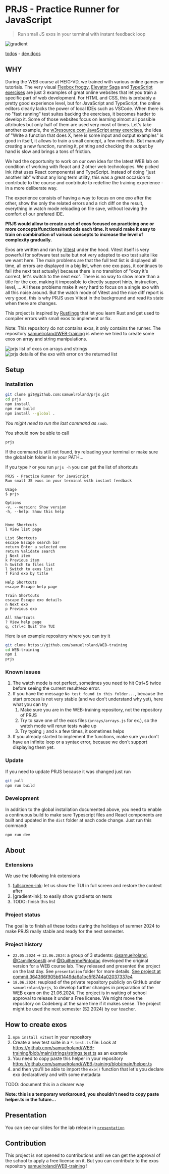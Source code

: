 # PRJS - Practice Runner for JavaScript

> Run small JS exos in your terminal with instant feedback loop

![gradient](gradient_banner.png)

[todos](todos.md) - [dev docs](dev.md)

## WHY
During the WEB course at HEIG-VD, we trained with various online games or tutorials. The very visual [Flexbox froggy](https://flexboxfroggy.com/), [Elevator Saga](https://play.elevatorsaga.com/) and [TypeScript exercises](https://typescript-exercises.github.io/#exercise=1&file=%2Findex.ts) are just 3 examples of great online websites that let you train a specific part of web development. For HTML and CSS, this is probably a pretty good experience level, but for JavaScript and TypeScript, the online editors clearly lacks the power of local IDEs such as VSCode. When there is no "fast running" test suites backing the exercises, it becomes harder to develop it. Some of those websites focus on learning almost all possible attributes but only half of them are used very most of times.
Let's take another example, the [w3resource.com JavaScript array exercises](https://www.w3resource.com/javascript-exercises/javascript-array-exercises.php), the idea of "Write a function that does X, here is some input and output examples" is good in itself, it allows to train a small concept, a few methods. But manually creating a new function, running it, printing and checking the output by hand is slow and brings a tons of friction.

We had the opportunity to work on our own idea for the latest WEB lab on condition of working with React and 2 other web technologies. We picked Ink (that uses React components) and TypeScript. Instead of doing "just another lab" without any long term utility, this was a great occasion to contribute to the course and contribute to redefine the training experience - in a more deliberate way.

The experience consists of having a way to focus on one exo after the other, show the only the related errors and a rich diff on the result, everything in watch mode reloading on file save, without leaving the comfort of our prefered IDE.

**PRJS would allow to create a set of exos focused on practicing one or more concepts/functions/methods each time. It would make it easy to train on combination of various concepts to increase the level of complexity gradually.**

Exos are written and ran by [Vitest](https://vitest.dev) under the hood. Vitest itself is very powerful for software test suite but not very adapted to exo test suite like we want here. The main problems are that the full test list is displayed all time, all errors are displayed in a big list, when one exo pass, it continues to fail (the next test actually) because there is no transition of "okay it's correct, let's switch to the next exo". There is no way to show more than a title for the exo, making it impossible to directly support hints, instruction, level, ... All these problems make it very hard to focus on a single exo with all this noise around. But the watch mode of Vitest and the nice diff report is very good, this is why PRJS uses Vitest in the background and read its state when there are changes.

This project is inspired by [Rustlings](https://rustlings.cool/) that let you learn Rust and get used to compiler errors with small exos to implement or fix.

Note: This repository do not contains exos, it only contains the runner. The repository [samuelroland/WEB-training](https://github.com/samuelroland/WEB-training) is where we tried to create some exos on array and string manipulations.

<!-- ## Goal
Implémenter une TUI (Text User Interface - CLI en plein écran) pour faciliter l'exécution d'exercices de code avec feedback riche et instantané. Les exos seraient mis à disposition dans un repository Git.

Le projet consisterait à:
1. permettre de parcourir (recherche, filtre, sélection) des exos dans les différents sujets/compétences
1. afficher les exos l'un après l'autre, relancer le test associé à chaque sauvegarde du fichier (watch mode), afficher la raison d'un fail, inclure des indices, afficher un succès et automatiquement passer au suivant après 1s
1. définir une structure/abstraction pour écrire le plus facilement possible des nouveaux exos et leurs tests associés (choisir une structure de donnée adaptée)

Les avantages:
1. Développer un outil qui rend l'expérience de pratique du cours de WEB tellement simple qu'on ne pourrait plus s'en passer
1. Découvrir un outil ([Ink](https://term.ink)) pour faire des TUI en JS (qui utilise des composants React pour gérer la mise en page)
1. Pratiquer TypeScript et React, et découvrir ce qui est possible de faire avec un framework de TUI -->

![prjs list of exos on arrays and strings](imgs/prjs-list.png)
![prjs details of the exo with error on the returned list](imgs/prjs-details.png)

## Setup

### Installation

```sh
git clone git@github.com:samuelroland/prjs.git
cd prjs
npm install
npm run build
npm install --global .
```
*You might need to run the last command as `sudo`.*

You should now be able to call
```sh
prjs
```

If the command is still not found, try reloading your terminal or make sure the global bin folder is in your PATH...

If you type `?` or you run `prjs -h` you can get the list of shortcuts
```
PRJS - Practice Runner for JavaScript
Run small JS exos in your terminal with instant feedback

Usage
$ prjs

Options
-v, --version: Show version
-h, --help: Show this help


Home Shortcuts
l View list page

List Shortcuts
escape Escape search bar
return Enter a selected exo
return Validate search
j Next item
k Previous item
h Switch to files list
l Switch to exos list
f Find exo by title

Help Shortcuts
escape Escape help page

Train Shortcuts
escape Escape exo details
n Next exo
p Previous exo

All Shortcuts
? View help page
q, ctrl+c Quit the TUI
```

Here is an example repository where you can try it
```sh
git clone https://github.com/samuelroland/WEB-training
cd WEB-training
npm i
prjs
```
<!-- Note: for some unknown reason, Vitest ^1.6.0 need to be installed in the training repository too... not sure actually... -->

### Known issues
1. The watch mode is not perfect, sometimes you need to hit Ctrl+S twice before seeing the current result/exo error.
1. If you have the message `No test found in this folder...`, because the start process is not very stable (and we don't understand why yet), here what you can try
	1. Make sure you are in the WEB-training repository, not the repository of PRJS
	1. Try to save one of the exos files (`arrays/arrays.js` for ex.), so the watch mode will rerun tests wake up
	1. Try typing `j` and `k` a few times, it sometimes helps
1. If you already started to implement the functions, make sure you don't have an infinite loop or a syntax error, because we don't support displaying them yet.


### Update
If you need to update PRJS because it was changed just run
```bash
git pull
npm run build
```

### Development
In addition to the global installation documented above, you need to enable a continuous build to make sure Typescript files and React components are built and updated in the `dist` folder at each code change. Just run this command:
```bash
npm run dev
```

## About
### Extensions
We use the following Ink extensions
1. [fullscreen-ink](https://github.com/DaniGuardiola/fullscreen-ink): let us show the TUI in full screen and restore the context after
1. [gradient-ink]: to easily show gradients on texts
1. TODO: finish this list

### Project status
The goal is to finish all these todos during the holidays of summer 2024 to make PRJS really stable and ready for the next semester.

### Project history
- `22.05.2024` -> `12.06.2024`: a group of 3 students: [@samuelroland](https://github.com/samuelroland), [@CamilleKoestli](https://github.com/CamilleKoestli) and [@GuilhermePintodac](https://github.com/GuilhermePintodac) developed the original version for a WEB course lab. They released and presented the project on the last day. See `presentation` folder for more details. [See project at commit 364366f905b61449da6a1bc5f8744a02037337e4](https://github.com/samuelroland/prjs/tree/364366f905b61449da6a1bc5f8744a02037337e4)
- `18.06.2024`: reupload of the private repository publicly on GitHub under `samuelroland/prjs`, to develop further changes in preparation of the WEB exam on the 21.06.2024. The project is in waiting of school approval to release it under a Free license. We might move the repository on Codeberg at the same time if it makes sense. The project might be used the next semester (S2 2024) by our teacher.

## How to create exos
1. `npm install vitest` in your repository
1. Create a new test suite in a `*.test.ts` file: Look at https://github.com/samuelroland/WEB-training/blob/main/strings/strings.test.ts as an example
1. You need to copy paste this helper in your repository https://github.com/samuelroland/WEB-training/blob/main/helper.ts
1. and then you'll be able to import the `exo()` function that let's you declare exo declaratively and with some metadata

TODO: document this in a clearer way

**Note: this is a temporary workaround, you shouldn't need to copy paste helper.ts in the future...**

## Presentation
You can see our slides for the lab release in [`presentation`](presentation/README.md)

## Contribution
This project is not opened to contributions until we can get the approval of the school to apply a free license on it. But you can contribute to the exos repository [samuelroland/WEB-training](https://github.com/samuelroland/WEB-training) !
